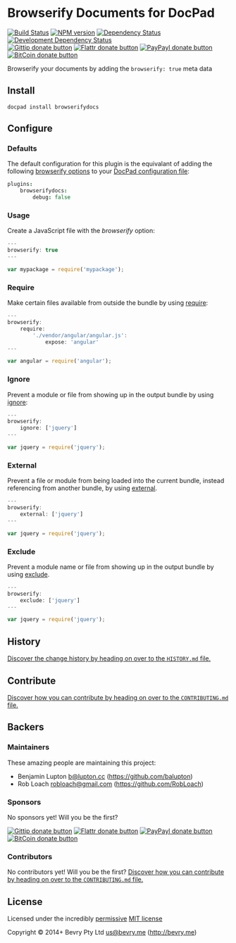 # Browserify Documents for DocPad

<!-- BADGES/ -->

[![Build Status](http://img.shields.io/travis-ci/docpad/docpad-plugin-browserifydocs.png?branch=master)](http://travis-ci.org/docpad/docpad-plugin-browserifydocs "Check this project's build status on TravisCI")
[![NPM version](http://badge.fury.io/js/docpad-plugin-browserifydocs.png)](https://npmjs.org/package/docpad-plugin-browserifydocs "View this project on NPM")
[![Dependency Status](https://david-dm.org/docpad/docpad-plugin-browserifydocs.png?theme=shields.io)](https://david-dm.org/docpad/docpad-plugin-browserifydocs)
[![Development Dependency Status](https://david-dm.org/docpad/docpad-plugin-browserifydocs/dev-status.png?theme=shields.io)](https://david-dm.org/docpad/docpad-plugin-browserifydocs#info=devDependencies)<br/>
[![Gittip donate button](http://img.shields.io/gittip/docpad.png)](https://www.gittip.com/docpad/ "Donate weekly to this project using Gittip")
[![Flattr donate button](http://img.shields.io/flattr/donate.png?color=yellow)](http://flattr.com/thing/344188/balupton-on-Flattr "Donate monthly to this project using Flattr")
[![PayPayl donate button](http://img.shields.io/paypal/donate.png?color=yellow)](https://www.paypal.com/cgi-bin/webscr?cmd=_s-xclick&hosted_button_id=QB8GQPZAH84N6 "Donate once-off to this project using Paypal")
[![BitCoin donate button](http://img.shields.io/bitcoin/donate.png?color=yellow)](https://coinbase.com/checkouts/9ef59f5479eec1d97d63382c9ebcb93a "Donate once-off to this project using BitCoin")

<!-- /BADGES -->


Browserify your documents by adding the `browserify: true` meta data


## Install

```
docpad install browserifydocs
```


## Configure

### Defaults

The default configuration for this plugin is the equivalant of adding the following [browserify options](https://github.com/substack/node-browserify#bbundleopts-cb) to your [DocPad configuration file](http://docpad.org/docs/config):

``` coffee
plugins:
	browserifydocs:
		debug: false
```

### Usage

Create a JavaScript file with the *browserify* option:

``` javascript
---
browserify: true
---

var mypackage = require('mypackage');
```

### Require

Make certain files available from outside the bundle by using [require](https://github.com/substack/node-browserify#brequirefile-opts):

``` javascript
---
browserify:
	require:
		'./vendor/angular/angular.js':
			expose: 'angular'
---

var angular = require('angular');
```

### Ignore

Prevent a module or file from showing up in the output bundle by using [ignore](https://github.com/substack/node-browserify#bignorefile):

``` javascript
---
browserify:
	ignore: ['jquery']
---

var jquery = require('jquery');
```

### External

Prevent a file or module from being loaded into the current bundle, instead referencing from another bundle, by using [external](https://github.com/substack/node-browserify#bexternalfile).

``` javascript
---
browserify:
	external: ['jquery']
---

var jquery = require('jquery');
```

### Exclude

Prevent a module name or file from showing up in the output bundle by using [exclude](https://github.com/substack/node-browserify#bexcludefile).

``` javascript
---
browserify:
	exclude: ['jquery']
---

var jquery = require('jquery');
```


<!-- HISTORY/ -->

## History
[Discover the change history by heading on over to the `HISTORY.md` file.](https://github.com/docpad/docpad-plugin-browserifydocs/blob/master/HISTORY.md#files)

<!-- /HISTORY -->


<!-- CONTRIBUTE/ -->

## Contribute

[Discover how you can contribute by heading on over to the `CONTRIBUTING.md` file.](https://github.com/docpad/docpad-plugin-browserifydocs/blob/master/CONTRIBUTING.md#files)

<!-- /CONTRIBUTE -->


<!-- BACKERS/ -->

## Backers

### Maintainers

These amazing people are maintaining this project:

- Benjamin Lupton <b@lupton.cc> (https://github.com/balupton)
- Rob Loach <robloach@gmail.com> (https://github.com/RobLoach)

### Sponsors

No sponsors yet! Will you be the first?

[![Gittip donate button](http://img.shields.io/gittip/docpad.png)](https://www.gittip.com/docpad/ "Donate weekly to this project using Gittip")
[![Flattr donate button](http://img.shields.io/flattr/donate.png?color=yellow)](http://flattr.com/thing/344188/balupton-on-Flattr "Donate monthly to this project using Flattr")
[![PayPayl donate button](http://img.shields.io/paypal/donate.png?color=yellow)](https://www.paypal.com/cgi-bin/webscr?cmd=_s-xclick&hosted_button_id=QB8GQPZAH84N6 "Donate once-off to this project using Paypal")
[![BitCoin donate button](http://img.shields.io/bitcoin/donate.png?color=yellow)](https://coinbase.com/checkouts/9ef59f5479eec1d97d63382c9ebcb93a "Donate once-off to this project using BitCoin")

### Contributors

No contributors yet! Will you be the first?
[Discover how you can contribute by heading on over to the `CONTRIBUTING.md` file.](https://github.com/docpad/docpad-plugin-browserifydocs/blob/master/CONTRIBUTING.md#files)

<!-- /BACKERS -->


<!-- LICENSE/ -->

## License

Licensed under the incredibly [permissive](http://en.wikipedia.org/wiki/Permissive_free_software_licence) [MIT license](http://creativecommons.org/licenses/MIT/)

Copyright &copy; 2014+ Bevry Pty Ltd <us@bevry.me> (http://bevry.me)

<!-- /LICENSE -->


